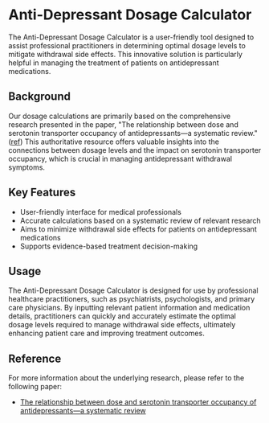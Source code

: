 # Anti-Depressant Dosage Calculator

The Anti-Depressant Dosage Calculator is a user-friendly tool designed to assist professional practitioners in determining optimal dosage levels to mitigate withdrawal side effects. This innovative solution is particularly helpful in managing the treatment of patients on antidepressant medications.

## Background

Our dosage calculations are primarily based on the comprehensive research presented in the paper, "The relationship between dose and serotonin transporter occupancy of antidepressants—a systematic review." ([ref](https://www.nature.com/articles/s41380-021-01285-w#data-availability)) This authoritative resource offers valuable insights into the connections between dosage levels and the impact on serotonin transporter occupancy, which is crucial in managing antidepressant withdrawal symptoms.

## Key Features

- User-friendly interface for medical professionals
- Accurate calculations based on a systematic review of relevant research
- Aims to minimize withdrawal side effects for patients on antidepressant medications
- Supports evidence-based treatment decision-making

## Usage

The Anti-Depressant Dosage Calculator is designed for use by professional healthcare practitioners, such as psychiatrists, psychologists, and primary care physicians. By inputting relevant patient information and medication details, practitioners can quickly and accurately estimate the optimal dosage levels required to manage withdrawal side effects, ultimately enhancing patient care and improving treatment outcomes.

## Reference

For more information about the underlying research, please refer to the following paper:

- [The relationship between dose and serotonin transporter occupancy of antidepressants—a systematic review](https://www.nature.com/articles/s41380-021-01285-w#data-availability)
